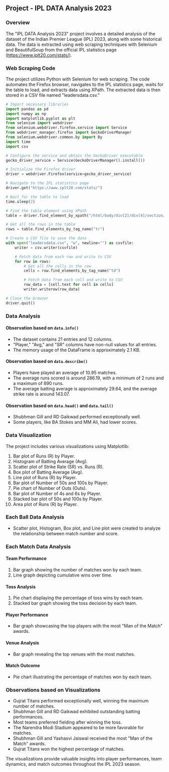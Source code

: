 ## Project - IPL DATA Analysis 2023

### Overview

The "IPL DATA Analysis 2023" project involves a detailed analysis of the dataset of the Indian Premier League (IPL) 2023, along with some historical data. The data is extracted using web scraping techniques with Selenium and BeautifulSoup from the official IPL statistics page (https://www.iplt20.com/stats/).

### Web Scraping Code

The project utilizes Python with Selenium for web scraping. The code automates the Firefox browser, navigates to the IPL statistics page, waits for the table to load, and extracts data using XPath. The extracted data is then stored in a CSV file named "leadersdata.csv."

```python
# Import necessary libraries
import pandas as pd
import numpy as np
import matplotlib.pyplot as plt
from selenium import webdriver
from selenium.webdriver.firefox.service import Service
from webdriver_manager.firefox import GeckoDriverManager
from selenium.webdriver.common.by import By
import time
import csv

# Configure the service and obtain the GeckoDriver executable
gecko_driver_service = Service(GeckoDriverManager().install())

# Initialize the Firefox driver
driver = webdriver.Firefox(service=gecko_driver_service)

# Navigate to the IPL statistics page
driver.get("https://www.iplt20.com/stats/")

# Wait for the table to load
time.sleep(2)

# Find the table element using XPath
table = driver.find_element_by_xpath("/html/body/div[2]/div[4]/section/div/div[3]/div[4]/div[3]/div/div[1]/table")

# Get all the rows in the table
rows = table.find_elements_by_tag_name("tr")

# Create a CSV file to save the data
with open("leadersdata.csv", "w", newline="") as csvfile:
    writer = csv.writer(csvfile)

    # Fetch data from each row and write to CSV
    for row in rows:
        # Get all the cells in the row
        cells = row.find_elements_by_tag_name("td")

        # Fetch data from each cell and write to CSV
        row_data = [cell.text for cell in cells]
        writer.writerow(row_data)

# Close the browser
driver.quit()
```

### Data Analysis

#### Observation based on `data.info()`

- The dataset contains 21 entries and 12 columns.
- "Player," "Avg," and "SR" columns have non-null values for all entries.
- The memory usage of the DataFrame is approximately 2.1 KB.

#### Observation based on `data.describe()`

- Players have played an average of 10.95 matches.
- The average runs scored is around 286.19, with a minimum of 2 runs and a maximum of 890 runs.
- The average batting average is approximately 29.64, and the average strike rate is around 143.07.

#### Observation based on `data.head()` and `data.tail()`

- Shubhman Gill and RD Gaikwad performed exceptionally well.
- Some players, like BA Stokes and MM Ali, had lower scores.

### Data Visualization

The project includes various visualizations using Matplotlib:

1. Bar plot of Runs (R) by Player.
2. Histogram of Batting Average (Avg).
3. Scatter plot of Strike Rate (SR) vs. Runs (R).
4. Box plot of Batting Average (Avg).
5. Line plot of Runs (R) by Player.
6. Bar plot of Number of 50s and 100s by Player.
7. Pie chart of Number of Outs (Outs).
8. Bar plot of Number of 4s and 6s by Player.
9. Stacked bar plot of 50s and 100s by Player.
10. Area plot of Runs (R) by Player.

### Each Ball Data Analysis

- Scatter plot, Histogram, Box plot, and Line plot were created to analyze the relationship between match number and score.

### Each Match Data Analysis

#### Team Performance

1. Bar graph showing the number of matches won by each team.
2. Line graph depicting cumulative wins over time.

#### Toss Analysis

1. Pie chart displaying the percentage of toss wins by each team.
2. Stacked bar graph showing the toss decision by each team.

#### Player Performance

- Bar graph showcasing the top players with the most "Man of the Match" awards.

#### Venue Analysis

- Bar graph revealing the top venues with the most matches.

#### Match Outcome

- Pie chart illustrating the percentage of matches won by each team.

### Observations based on Visualizations

- Gujrat Titans performed exceptionally well, winning the maximum number of matches.
- Shubhman Gill and RD Gaikwad exhibited outstanding batting performances.
- Most teams preferred fielding after winning the toss.
- The Narendra Modi Stadium appeared to be more favorable for matches.
- Shubhman Gill and Yashasvi Jaiswal received the most "Man of the Match" awards.
- Gujrat Titans won the highest percentage of matches.

The visualizations provide valuable insights into player performances, team dynamics, and match outcomes throughout the IPL 2023 season.
